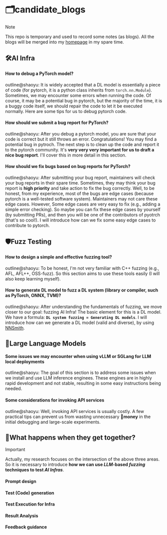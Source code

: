 # 🗂️candidate_blogs
> [!NOTE]
> 
> This repo is temporary and used to record some notes (as blogs). All the blogs will be merged into my [homepage](https://shaoyuyoung.github.io/) in my spare time.

## 🛠️AI Infra
#### How to debug a PyTorch model?
outline@shaoyu: It is widely accepted that a DL model is essentially a piece of code (for pytorch, it is a python class inherits from `torch.nn.Module`). Sometimes, we may encounter some errors when running the code. Of course, it may be a potential bug in pytorch, but the majority of the time, it is a buggy code itself, we should repair the code to let it be executed normally. Here are some tips for us to debug pytorch code.

#### How should we submit a bug report for PyTorch?
outline@shaoyu: After you debug a pytorch model, you are sure that your code is correct but it still throws an error. Congratulations! You may find a potential bug in pytroch. The next step is to clean up the code and report it to the pytorch community. It's **very very very important for us to draft a nice bug report**. I'll cover this in more detail in this section.

#### How should we fix bugs based on bug reports for PyTorch?
outline@shaoyu: After submitting your bug report, maintainers will check your bug reports in their spare time. Sometimes, they may think your bug report is **high priority** and take action to fix the bug correctly. Well, to be honest, from my experience, most of the bugs are edge cases (because pytorch is a well-tested software system). Maintainers may not care these edge cases. However, Some edge cases are very easy to fix (e.g., adding a simple error checking). So maybe you can fix these edge cases by yourself (by submitting PRs), and then you will be one of the contributors of pyotrch (that's so cool!). I will introduce how can we fix some easy edge cases to contribute to pytorch.

## 🛡️Fuzz Testing

#### How to design a simple and effective fuzzing tool?
outline@shaoyu: To be honest, I'm not very familiar with C++ fuzzing (e.g., AFL, AFL++, OSS-fuzz). So this section aims to use these tools easily (I will also keep learning myself).

#### How to generate DL model to fuzz a DL system (library or compiler, such as PyTorch, ONNX, TVM)?
outline@shaoyu: After understanding the fundamentals of fuzzing, we move closer to our goal: fuzzing AI Infra! The basic element for this is a DL model. We have a formula: **`DL system fuzzing = Generating DL models`**. I will introduce how can we generate a DL model (valid and diverse), by using [NNSmith](https://github.com/ise-uiuc/nnsmith).


## 🤖Large Language Models

#### Some issues we may encounter when using vLLM or SGLang for LLM local deployments
outline@shaoyu: The goal of this section is to address some issues when we install and use LLM inference enginees. These engines are in highly rapid development and not stable, resulting in some easy instructions being needed.

#### Some considerations for invoking API services
outline@shaoyu: Well, invoking API services is usually costly. A few practical tips can prevent us from wasting unnecessary 🤑**money** in the initial debugging and large-scale experiments.

## 🤔What happens when they get together?
> [!IMPORTANT]
> 
> Actually, my research focuses on the intersection of the above three areas. So it is necessary to introduce **how we can use *LLM*-based *fuzzing* techniques to test *AI Infras***.
>

#### Prompt design
#### Test (Code) generation
#### Test Execution for Infra
#### Result Analysis
#### Feedback guidance
